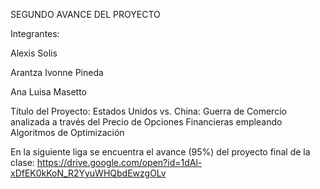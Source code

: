 SEGUNDO AVANCE DEL PROYECTO 

Integrantes:

Alexis Solis

Arantza Ivonne Pineda

Ana Luisa Masetto

Título del Proyecto: Estados Unidos vs. China: Guerra de Comercio analizada a través del Precio de Opciones Financieras empleando Algoritmos de Optimización

En la siguiente liga se encuentra el avance (95%) del proyecto final de la clase: 
https://drive.google.com/open?id=1dAl-xDfEK0kKoN_R2YyuWHQbdEwzgOLv

